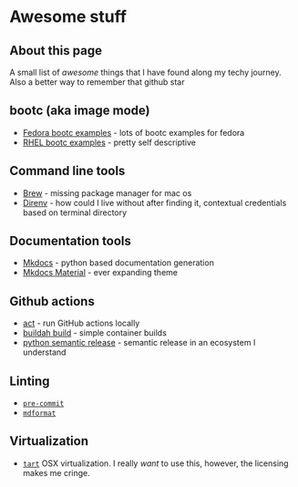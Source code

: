 # Awesome stuff

## About this page

A small list of *awesome* things that I have found along my techy journey. Also a better way to remember that github star

## bootc (aka image mode)

- [Fedora bootc examples](https://gitlab.com/fedora/bootc/examples/-/tree/main) - lots of bootc examples for fedora
- [RHEL bootc examples](https://github.com/redhat-cop/rhel-bootc-examples) - pretty self descriptive

## Command line tools

- [Brew](https://brew.sh) - missing package manager for mac os
- [Direnv](https://direnv.net/) - how could I live without after finding it, contextual credentials based on terminal directory

## Documentation tools

- [Mkdocs](https://www.mkdocs.org/) - python based documentation generation
- [Mkdocs Material](https://squidfunk.github.io/mkdocs-material/) - ever expanding theme

## Github actions

- [act](https://github.com/nektos/act) - run GitHub actions locally
- [buildah build](https://github.com/redhat-actions/buildah-build) - simple container builds
- [python semantic release](https://python-semantic-release.readthedocs.io/en/latest/automatic-releases/github-actions.html) - semantic release in an ecosystem I understand

## Linting

- [`pre-commit`](https://pre-commit.com/)
- [`mdformat`](https://mdformat.readthedocs.io/en/stable/)

## Virtualization

- [`tart`](https://tart.run/) OSX virtualization. I really *want* to use this, however, the licensing makes me cringe.
